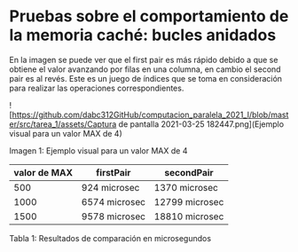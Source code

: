 # Pruebas sobre el comportamiento de la memoria caché: bucles anidados

En la imagen se puede ver que el first pair es más rápido debido a que se
obtiene el valor avanzando por filas en una columna, en cambio el second pair
es al revés. Este es un juego de ı́ndices que se toma en consideración para
realizar las operaciones correspondientes.

![https://github.com/dabc312GitHub/computacion_paralela_2021_I/blob/master/src/tarea_1/assets/Captura de pantalla 2021-03-25 182447.png](Ejemplo visual para un valor MAX de 4)

Imagen 1:  Ejemplo visual para un valor MAX de 4

| valor de MAX | firstPair     | secondPair     |
| ------------ | ------------- | -------------- |
| 500          | 924 microsec  | 1370 microsec  |
| 1000         | 6574 microsec | 12799 microsec |
| 1500         | 9578 microsec | 18810 microsec |

Tabla 1: Resultados de comparación en microsegundos
